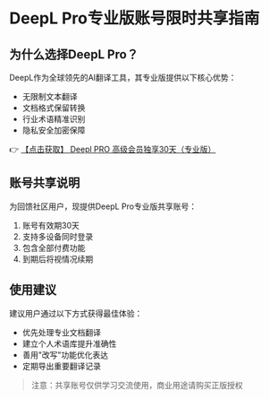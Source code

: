 # DeepL Pro专业版账号限时共享指南

## 为什么选择DeepL Pro？

DeepL作为全球领先的AI翻译工具，其专业版提供以下核心优势：
- 无限制文本翻译
- 文档格式保留转换
- 行业术语精准识别
- 隐私安全加密保障

👉 [【点击获取】 Deepl PRO 高级会员独享30天（专业版） ](https://bit.ly/DEepl)

## 账号共享说明

为回馈社区用户，现提供DeepL Pro专业版共享账号：
1. 账号有效期30天
2. 支持多设备同时登录
3. 包含全部付费功能
4. 到期后将视情况续期

## 使用建议

建议用户通过以下方式获得最佳体验：
- 优先处理专业文档翻译
- 建立个人术语库提升准确性
- 善用"改写"功能优化表达
- 定期导出重要翻译记录

> 注意：共享账号仅供学习交流使用，商业用途请购买正版授权
